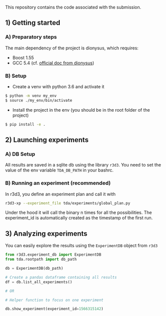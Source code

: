 This repository contains the code associated with the submission.

## 1) Getting started

### A) Preparatory steps

The main dependency of the project is dionysus, which requires:
* Boost 1.55
* GCC 5.4 
(cf. [official doc from dionysus](https://pypi.org/project/dionysus/))


### B) Setup

*  Create a venv with python 3.6 and activate it
```bash
$ python -m venv my_env
$ source ./my_env/bin/activate
```
* Install the project in the env (you should be in the root folder of the project)
```bash
$ pip install -e .
``` 
 
 ## 2) Launching experiments
 
 ### A) DB Setup
 
 All results are saved in a sqlite db using the library `r3d3`. 
 You need to set the value of the env variable `TDA_DB_PATH` in your bashrc.

### B) Running an experiment (recommended)

In r3d3, you define an experiment plan and call it with
```bash
r3d3-xp --experiment_file tda/experiments/global_plan.py
```

Under the hood it will call the binary n times for all the possibilities.
The experiment_id is automatically created as the timestamp of the first run.

## 3) Analyzing experiments

You can easily explore the results using the `ExperimentDB` object from `r3d3`

````python
from r3d3.experiment_db import ExperimentDB
from tda.rootpath import db_path

db = ExperimentDB(db_path)

# Create a pandas dataframe containing all results
df = db.list_all_experiments()

# OR

# Helper function to focus on one experiment

db.show_experiment(experiment_id=1566315142)
````
